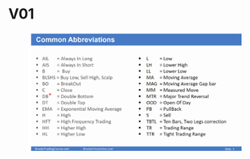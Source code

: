 # V01

<figure><img src="../.gitbook/assets/image (1) (1).png" alt=""><figcaption></figcaption></figure>
